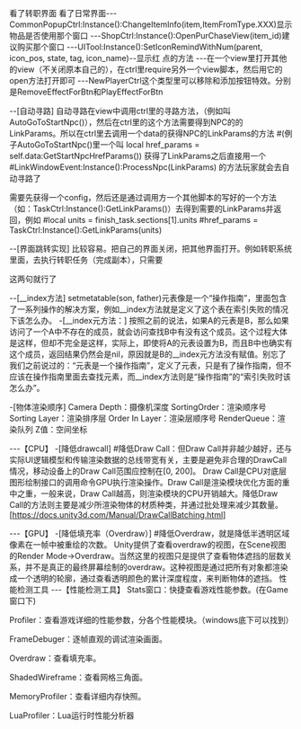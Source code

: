 看了转职界面
看了日常界面---CommonPopupCtrl:Instance():ChangeItemInfo(item,ItemFromType.XXX)显示物品是否使用那个窗口
           ---ShopCtrl:Instance():OpenPurChaseView(item_id)建议购买那个窗口
           ---UITool:Instance():SetIconRemindWithNum(parent, icon_pos, state, tag, icon_name)--显示红                                                                          点的方法
           ---在一个view里打开其他的view（不关闭原本自己的），在ctrl里require另外一个view脚本，然后用它的open方法打开即可
           ---NewPlayerCtrl这个类型里可以移除和添加按钮特效。分别是RemoveEffectForBtn和PlayEffectForBtn
           
--[自动寻路]
自动寻路在view中调用ctrl里的寻路方法，（例如叫AutoGoToStartNpc()），然后在ctrl里的这个方法需要得到NPC的的LinkParams。所以在ctrl里去调用一个data的获得NPC的LinkParams的方法
#(例子AutoGoToStartNpc()里一个叫 local href_params = self.data:GetStartNpcHrefParams())
获得了LinkParams之后直接用一个
#LinkWindowEvent:Instance():ProcessNpc(LinkParams) 的方法玩家就会去自动寻路了
<!--在GetStartNpcHrefParams（）方法里呢 -->
需要先获得一个config，然后还是通过调用方一个其他脚本的写好的一个方法（如：TaskCtrl:Instance():GetLinkParams()）去得到需要的LinkParams并返回，例如
#local units = finish_task.sections[1].units
#href_params = TaskCtrl:Instance():GetLinkParams(units)

--[界面跳转实现]
比较容易。把自己的界面关闭，把其他界面打开。例如转职系统里面，去执行转职任务（完成副本），只需要
<!-- FubenCtrl:Instance():OpenCrossTeamFbView()
  self.base_window:CloseView() -->
这两句就行了

--[__index方法]
setmetatable(son, father)元表像是一个“操作指南”，里面包含了一系列操作的解决方案，例如__index方法就是定义了这个表在索引失败的情况下该怎么办。
-[__index元方法：]
按照之前的说法，如果A的元表是B，那么如果访问了一个A中不存在的成员，就会访问查找B中有没有这个成员。这个过程大体是这样，但却不完全是这样，实际上，即使将A的元表设置为B，而且B中也确实有这个成员，返回结果仍然会是nil，原因就是B的__index元方法没有赋值。别忘了我们之前说过的：“元表是一个操作指南”，定义了元表，只是有了操作指南，但不应该在操作指南里面去查找元素，而__index方法则是“操作指南”的“索引失败时该怎么办”。

-[物体渲染顺序]
Camera Depth：摄像机深度
SortingOrder：渲染顺序号
Sorting Layer：渲染排序层
Order In Layer：渲染层顺序号
RenderQueue：渲染队列
Z值：空间坐标

---【CPU】
-[降低drawcall]
#降低Draw Call：但Draw Call并非越少越好，还与实际UI逻辑模型和传输渲染数据的总线带宽有关，主要是避免非合理的DrawCall情况，移动设备上的Draw Call范围应控制在[0, 200]。
Draw Call是CPU对底层图形绘制接口的调用命令GPU执行渲染操作。Draw Call是渲染模块优化方面的重中之重，一般来说，Draw Call越高，则渲染模块的CPU开销越大。降低Draw Call的方法则主要是减少所渲染物体的材质种类，并通过批处理来减少其数量。[https://docs.unity3d.com/Manual/DrawCallBatching.html]
<!-- 保持渲染批处理：尽量保持同一材质实例引用，像改变渲染层级功能，需要改变渲染队列，不得不参数材质副本，会导致Draw Call断批与增加内存，如灰置等功能应引用同一实例材质 -->

---【GPU】
-[降低填充率（Overdraw）]
#降低Overdraw，就是降低半透明区域像素在一帧中被重绘的次数。
Unity提供了查看overdraw的视图，在Scene视图的Render Mode->Overdraw。当然这里的视图只是提供了查看物体遮挡的层数关系，并不是真正的最终屏幕绘制的overdraw。这种视图是通过把所有对象都渲染成一个透明的轮廓，通过查看透明颜色的累计深度程度，来判断物体的遮挡。
性能检测工具
---【性能检测工具】
Stats窗口：快捷查看游戏性能参数。(在Game窗口下)

Profiler：查看游戏详细的性能参数，分各个性能模块。（windows底下可以找到）

FrameDebuger：逐帧直观的调试渲染画面。

Overdraw：查看填充率。

ShadedWireframe：查看网格三角面。

MemoryProfiler：查看详细内存快照。

LuaProfiler：Lua运行时性能分析器

